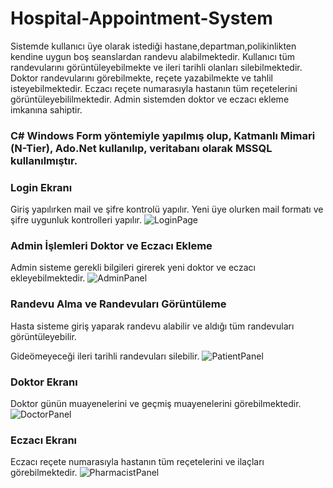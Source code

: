 # Hospital-Appointment-System
Sistemde kullanıcı üye olarak istediği hastane,departman,polikinlikten kendine uygun boş seanslardan randevu alabilmektedir. Kullanıcı tüm randevularını görüntüleyebilmekte ve ileri tarihli olanları silebilmektedir.
Doktor randevularını görebilmekte, reçete yazabilmekte ve tahlil isteyebilmektedir.
Eczacı reçete numarasıyla hastanın tüm reçetelerini görüntüleyebililmektedir.
Admin sistemden doktor ve eczacı ekleme imkanına sahiptir.

### C# Windows Form yöntemiyle yapılmış olup, Katmanlı Mimari (N-Tier), Ado.Net kullanılıp, veritabanı olarak MSSQL kullanılmıştır.

### Login Ekranı
Giriş yapılırken  mail ve şifre kontrolü yapılır.
Yeni üye olurken mail formatı ve şifre uygunluk kontrolleri yapılır.
![LoginPage](https://user-images.githubusercontent.com/43986232/68993888-dda1c980-088d-11ea-87c6-e6306cee842a.png)

### Admin İşlemleri Doktor ve Eczacı Ekleme
Admin sisteme gerekli bilgileri girerek yeni doktor ve eczacı ekleyebilmektedir.
![AdminPanel](https://user-images.githubusercontent.com/43986232/68993956-412bf700-088e-11ea-9372-eec6b8906f0f.png)

### Randevu Alma ve Randevuları Görüntüleme
Hasta sisteme giriş yaparak randevu alabilir ve aldığı  tüm randevuları görüntüleyebilir. 

Gideömeyeceği ileri tarihli randevuları silebilir.
![PatientPanel](https://user-images.githubusercontent.com/43986232/68994009-df1fc180-088e-11ea-9caa-bd05d238ec08.png) 

### Doktor Ekranı
Doktor günün muayenelerini ve geçmiş muayenelerini görebilmektedir.
![DoctorPanel](https://user-images.githubusercontent.com/43986232/68994065-9b798780-088f-11ea-8a9a-a2f3a84a4d0f.png)

### Eczacı Ekranı
Eczacı reçete numarasıyla hastanın tüm reçetelerini ve ilaçları görebilmektedir.
![PharmacistPanel](https://user-images.githubusercontent.com/43986232/68994099-12168500-0890-11ea-9ddf-35f1f113aabd.png)
